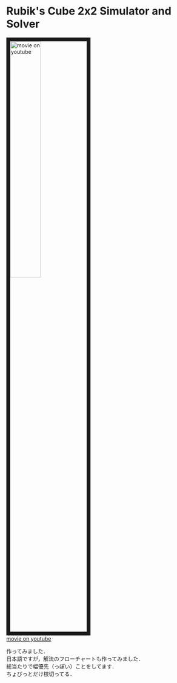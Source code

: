 # Rubik's Cube 2x2 Simulator and Solver

<a href="http://www.youtube.com/watch?feature=player_embedded&v=JhxI5xQf2u0
" target="_blank"><img src="http://img.youtube.com/vi/JhxI5xQf2u0/0.jpg" 
alt="movie on youtube" width=40% border="10" /></a>  
[movie on youtube](https://www.youtube.com/watch?v=JhxI5xQf2u0)  

作ってみました．  
日本語ですが，解法のフローチャートも作ってみました．  
総当たりで幅優先（っぽい）ことをしてます．  
ちょびっとだけ枝切ってる．  
